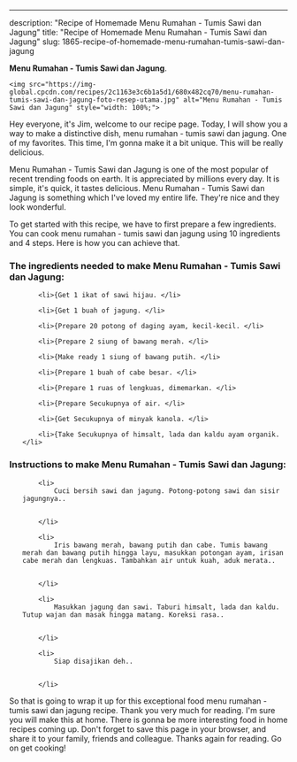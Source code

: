 ---
description: "Recipe of Homemade Menu Rumahan - Tumis Sawi dan Jagung"
title: "Recipe of Homemade Menu Rumahan - Tumis Sawi dan Jagung"
slug: 1865-recipe-of-homemade-menu-rumahan-tumis-sawi-dan-jagung

<p>
	<strong>Menu Rumahan - Tumis Sawi dan Jagung</strong>. 
	
</p>
<p>
	
	<img src="https://img-global.cpcdn.com/recipes/2c1163e3c6b1a5d1/680x482cq70/menu-rumahan-tumis-sawi-dan-jagung-foto-resep-utama.jpg" alt="Menu Rumahan - Tumis Sawi dan Jagung" style="width: 100%;">
	
	
</p>
<p>
	Hey everyone, it's Jim, welcome to our recipe page. Today, I will show you a way to make a distinctive dish, menu rumahan - tumis sawi dan jagung. One of my favorites. This time, I'm gonna make it a bit unique. This will be really delicious.
</p>
	
<p>
	
</p>
<p>
	Menu Rumahan - Tumis Sawi dan Jagung is one of the most popular of recent trending foods on earth. It is appreciated by millions every day. It is simple, it's quick, it tastes delicious. Menu Rumahan - Tumis Sawi dan Jagung is something which I've loved my entire life. They're nice and they look wonderful.
</p>

<p>
To get started with this recipe, we have to first prepare a few ingredients. You can cook menu rumahan - tumis sawi dan jagung using 10 ingredients and 4 steps. Here is how you can achieve that.
</p>

<h3>The ingredients needed to make Menu Rumahan - Tumis Sawi dan Jagung:</h3>

<ol>
	
		<li>{Get 1 ikat of sawi hijau. </li>
	
		<li>{Get 1 buah of jagung. </li>
	
		<li>{Prepare 20 potong of daging ayam, kecil-kecil. </li>
	
		<li>{Prepare 2 siung of bawang merah. </li>
	
		<li>{Make ready 1 siung of bawang putih. </li>
	
		<li>{Prepare 1 buah of cabe besar. </li>
	
		<li>{Prepare 1 ruas of lengkuas, dimemarkan. </li>
	
		<li>{Prepare Secukupnya of air. </li>
	
		<li>{Get Secukupnya of minyak kanola. </li>
	
		<li>{Take Secukupnya of himsalt, lada dan kaldu ayam organik. </li>
	
</ol>
<p>
	
</p>

<h3>Instructions to make Menu Rumahan - Tumis Sawi dan Jagung:</h3>

<ol>
	
		<li>
			Cuci bersih sawi dan jagung. Potong-potong sawi dan sisir jagungnya..
			
			
		</li>
	
		<li>
			Iris bawang merah, bawang putih dan cabe. Tumis bawang merah dan bawang putih hingga layu, masukkan potongan ayam, irisan cabe merah dan lengkuas. Tambahkan air untuk kuah, aduk merata..
			
			
		</li>
	
		<li>
			Masukkan jagung dan sawi. Taburi himsalt, lada dan kaldu. Tutup wajan dan masak hingga matang. Koreksi rasa..
			
			
		</li>
	
		<li>
			Siap disajikan deh..
			
			
		</li>
	
</ol>

<p>
	
</p>

<p>
	So that is going to wrap it up for this exceptional food menu rumahan - tumis sawi dan jagung recipe. Thank you very much for reading. I'm sure you will make this at home. There is gonna be more interesting food in home recipes coming up. Don't forget to save this page in your browser, and share it to your family, friends and colleague. Thanks again for reading. Go on get cooking!
</p>
